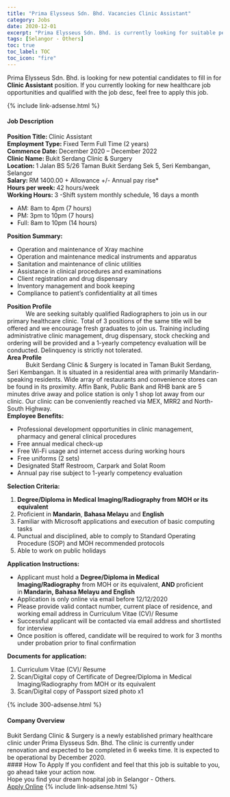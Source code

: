 ```yaml
---
title: "Prima Elysseus Sdn. Bhd. Vacancies Clinic Assistant" 
category: Jobs 
date: 2020-12-01 
excerpt: "Prima Elysseus Sdn. Bhd. is currently looking for suitable person to fill in the Clinic Assistant which positioned at Selangor - Others" 
tags: [Selangor - Others] 
toc: true 
toc_label: TOC 
toc_icon: "fire" 
--- 
```


<p>Prima Elysseus Sdn. Bhd. is looking for new potential candidates to fill in for <b>Clinic Assistant</b> position. If you currently looking for new healthcare job opportunities and qualified with the job desc, feel free to apply this job.
</p>{% include link-adsense.html %} 
<div><div><div><h4>Job Description</h4></div></div><div><div><span><div><div><strong>Position Title:&#160;</strong>Clinic Assistant</div><div><strong>Employment Type:&#160;</strong>Fixed Term Full Time (2 years)</div><div><strong>Commence Date:&#160;</strong>December 2020 &#8211; December 2022</div><div><strong>Clinic Name:&#160;</strong>Bukit Serdang Clinic &amp; Surgery</div><div><strong>Location:&#160;</strong>1 Jalan BS 5/26 Taman Bukit Serdang Sek 5, Seri Kembangan, Selangor</div><div><strong>Salary:&#160;</strong>RM 1400.00 + Allowance +/- Annual pay rise*</div><div><strong>Hours per week:&#160;</strong>42 hours/week</div><div><strong>Working Hours:&#160;</strong>3 -Shift system monthly schedule, 16 days a month</div><ul><li>AM: 8am to 4pm (7 hours)</li><li>PM: 3pm to 10pm (7 hours)</li><li>Full: 8am to 10pm (14 hours)</li></ul><div><strong>Position Summary:</strong></div><ul><li>Operation and maintenance of Xray machine</li><li>Operation and maintenance medical instruments and apparatus</li><li>Sanitation and maintenance of clinic utilities</li><li>Assistance in clinical procedures and examinations</li><li>Client registration and drug dispensary</li><li>Inventory management and book keeping</li><li>Compliance to patient&#8217;s confidentiality at all times&#160;</li></ul><div><strong>Position Profile</strong></div><div>&#160;&#160;&#160;&#160;&#160;&#160;&#160;&#160;&#160;&#160;&#160;We are seeking suitably qualified Radiographers to join us in our primary healthcare clinic. Total of 3 positions of the same title will be offered and we encourage fresh graduates to join us. Training including administrative clinic management, drug dispensary, stock checking and ordering will be provided and a 1-yearly competency evaluation will be conducted. Delinquency is strictly not tolerated.</div><div><strong>Area Profile</strong></div><div>&#160;&#160;&#160;&#160;&#160;&#160;&#160;&#160;&#160;&#160;&#160;Bukit Serdang Clinic &amp; Surgery is located in Taman Bukit Serdang, Seri Kembangan. It is situated in a residential area with primarily Mandarin-speaking residents. Wide array of restaurants and convenience stores can be found in its proximity. Affin Bank, Public Bank and RHB bank are 5 minutes drive away and police station is only 1 shop lot away from our clinic. Our clinic can be conveniently reached via MEX, MRR2 and North-South Highway.</div><div><strong>Employee Benefits:</strong></div><ul><li>Professional development opportunities in clinic management, pharmacy and general clinical procedures</li><li>Free annual medical check-up</li><li>Free Wi-Fi usage and internet access during working hours</li><li>Free uniforms (2 sets)</li><li>Designated Staff Restroom, Carpark and Solat Room</li><li>Annual pay rise subject to 1-yearly competency evaluation</li></ul><div><strong>Selection Criteria:</strong></div><ol><li><strong>Degree/Diploma in Medical Imaging/Radiography from MOH or its equivalent</strong></li><li>Proficient in&#160;<strong>Mandarin</strong>,&#160;<strong>Bahasa Melayu</strong>&#160;and&#160;<strong>English</strong></li><li>Familiar with Microsoft applications and execution of basic computing tasks</li><li>Punctual and disciplined, able to comply to Standard Operating Procedure (SOP) and MOH recommended protocols</li><li>Able to work on public holidays</li></ol><div><strong>Application Instructions:</strong></div><ul><li>Applicant must hold a <strong>Degree/Diploma in Medical Imaging/Radiography</strong> from MOH or its equivalent, <strong>AND&#160;</strong>proficient in<strong>&#160;Mandarin,&#160;Bahasa Melayu&#160;and&#160;English</strong></li><li>Application is only online via email before 12/12/2020</li><li>Please provide valid contact number, current place of residence, and working email address in Curriculum Vitae (CV)/ Resume</li><li>Successful applicant will be contacted via email address and shortlisted for interview</li><li>Once position is offered, candidate will be required to work for 3 months under probation prior to final confirmation</li></ul><div><strong>Documents for application:</strong></div><ol><li>Curriculum Vitae (CV)/ Resume</li><li>Scan/Digital copy of Certificate of Degree/Diploma in Medical Imaging/Radiography from MOH or its equivalent</li><li>Scan/Digital copy of Passport sized photo x1</li></ol></div></span></div></div></div> 
{% include 300-adsense.html %} 
<div><div><div><h4>Company Overview</h4></div></div><div><div><span><div><div>Bukit Serdang Clinic &amp; Surgery is a newly established primary healthcare clinic under Prima Elysseus Sdn. Bhd. The clinic is currently under renovation and expected to be completed in 6 weeks time. It is expected to be operational by December 2020.</div></div></span></div></div></div> 
#### How To Apply 
If you confident and feel that this job is suitable to you, go ahead take your action now. <br/> 
Hope you find your dream hospital job in Selangor - Others. <br/> 
<a href="https://www.jobstreet.com.my/en/job/clinic-assistant-4428001?jobId=jobstreet-my-job-4428001&sectionRank=4&token=0~b99802c8-d14a-4444-adc8-75c4e2b51862&fr=SRP%20View%20In%20New%20Ta" class="btn btn--warning" target="_blank" rel="nofollow noopenner">Apply Online</a> 
{% include link-adsense.html %} 